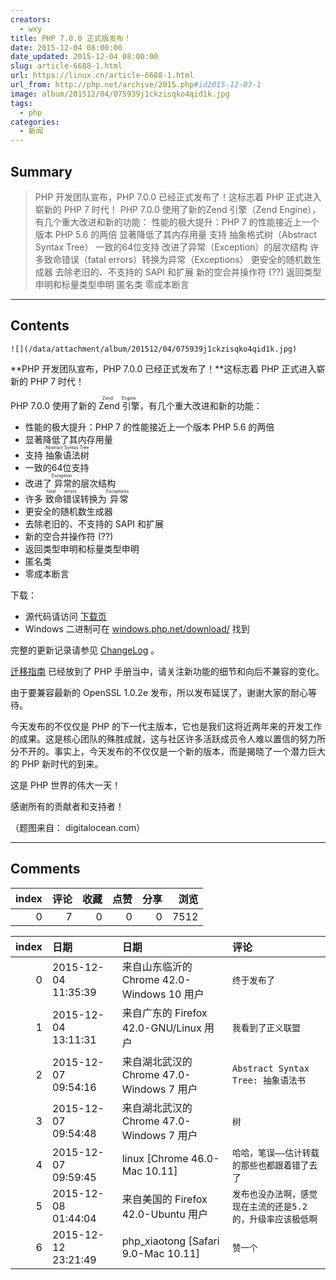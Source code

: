```yaml
---
creators:
  - wxy
title: PHP 7.0.0 正式版发布！
date: 2015-12-04 08:00:00
date_updated: 2015-12-04 08:00:00
slug: article-6688-1.html
url: https://linux.cn/article-6688-1.html
url_from: http://php.net/archive/2015.php#id2015-12-03-1
image: album/201512/04/075939j1ckzisqko4qid1k.jpg
tags:
  - php
categories:
  - 新闻
---
```


## Summary

> PHP 开发团队宣布，PHP 7.0.0 已经正式发布了！这标志着 PHP 正式进入崭新的 PHP 7 时代！ PHP 7.0.0 使用了新的Zend 引擎（Zend Engine），有几个重大改进和新的功能：  性能的极大提升：PHP 7 的性能接近上一个版本 PHP 5.6 的两倍 显著降低了其内存用量 支持 抽象格式树（Abstract Syntax Tree） 一致的64位支持 改进了异常（Exception）的层次结构 许多致命错误（fatal errors）转换为异常（Exceptions） 更安全的随机数生成器 去除老旧的、不支持的 SAPI 和扩展 新的空合并操作符 (??) 返回类型申明和标量类型申明 匿名类 零成本断言

***

<!-- more -->

## Contents

`![](/data/attachment/album/201512/04/075939j1ckzisqko4qid1k.jpg)`

**PHP 开发团队宣布，PHP 7.0.0 已经正式发布了！**这标志着 PHP 正式进入崭新的 PHP 7 时代！

PHP 7.0.0 使用了新的 <ruby> Zend 引擎 <rp>  （ </rp> <rt>  Zend Engine </rt> <rp>  ） </rp></ruby>，有几个重大改进和新的功能：

* 性能的极大提升：PHP 7 的性能接近上一个版本 PHP 5.6 的两倍
* 显著降低了其内存用量
* 支持 <ruby> 抽象语法树 <rp>  （ </rp> <rt>  Abstract Syntax Tree </rt> <rp>  ） </rp></ruby>
* 一致的64位支持
* 改进了<ruby> 异常 <rp>  （ </rp> <rt>  Exception </rt> <rp>  ） </rp></ruby>的层次结构
* 许多<ruby> 致命错误 <rp>  （ </rp> <rt>  fatal errors </rt> <rp>  ） </rp></ruby>转换为<ruby> 异常 <rp>  （ </rp> <rt>  Exceptions </rt> <rp>  ） </rp></ruby>
* 更安全的随机数生成器
* 去除老旧的、不支持的 SAPI 和扩展
* 新的空合并操作符 (??)
* 返回类型申明和标量类型申明
* 匿名类
* 零成本断言

下载：

* 源代码请访问 [下载页](http://www.php.net/downloads.php)
* Windows 二进制可在 [windows.php.net/download/](http://windows.php.net/download/) 找到

完整的更新记录请参见 [ChangeLog](http://www.php.net/ChangeLog-7.php#7.0.0) 。

[迁移指南](http://php.net/manual/migration70.php) 已经放到了 PHP 手册当中，请关注新功能的细节和向后不兼容的变化。

由于要兼容最新的 OpenSSL 1.0.2e 发布，所以发布延误了，谢谢大家的耐心等待。

今天发布的不仅仅是 PHP 的下一代主版本，它也是我们这将近两年来的开发工作的成果。这是核心团队的殊胜成就，这与社区许多活跃成员令人难以置信的努力所分不开的。事实上，今天发布的不仅仅是一个新的版本，而是揭晓了一个潜力巨大的 PHP 新时代的到来。

这是 PHP 世界的伟大一天！

感谢所有的贡献者和支持者！

（题图来自： digitalocean.com）

***

## Comments


|   index |   评论 |   收藏 |   点赞 |   分享 |   浏览 |
|--------:|-------:|-------:|-------:|-------:|-------:|
|       0 |      7 |      0 |      0 |      0 |   7512 |

|   index | 日期                | 日期                                       | 评论                                                        |
|--------:|:--------------------|:-------------------------------------------|:------------------------------------------------------------|
|       0 | 2015-12-04 11:35:39 | 来自山东临沂的 Chrome 42.0-Windows 10 用户 | `终于发布了`                                                |
|       1 | 2015-12-04 13:11:31 | 来自广东的 Firefox 42.0-GNU/Linux 用户     | `我看到了正义联盟`                                          |
|       2 | 2015-12-07 09:54:16 | 来自湖北武汉的 Chrome 47.0-Windows 7 用户  | `Abstract Syntax Tree: 抽象语法书`                          |
|       3 | 2015-12-07 09:54:48 | 来自湖北武汉的 Chrome 47.0-Windows 7 用户  | `树`                                                        |
|       4 | 2015-12-07 09:59:45 | linux [Chrome 46.0-Mac 10.11]              | `哈哈，笔误——估计转载的那些也都跟着错了去了`                |
|       5 | 2015-12-08 01:44:04 | 来自美国的 Firefox 42.0-Ubuntu 用户        | `发布也没办法啊，感觉现在主流的还是5.2的，升级率应该极低啊` |
|       6 | 2015-12-12 23:21:49 | php_xiaotong [Safari 9.0-Mac 10.11]        | `赞一个`                                                    |
